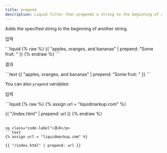 ```yaml
---
title: prepend
description: Liquid filter that prepends a string to the beginning of another string.
---
```


Adds the specified string to the beginning of another string.

<p class="code-label">입력</p>
```liquid
{% raw %}
{{ "apples, oranges, and bananas" | prepend: "Some fruit: " }}
{% endraw %}
```

<p class="code-label">결과</p>
```text
{{ "apples, oranges, and bananas" | prepend: "Some fruit: " }}
```

You can also `prepend` variables:

<p class="code-label">입력</p>
```liquid
{% raw %}
{% assign url = "liquidmarkup.com" %}

{{ "/index.html" | prepend: url }}
{% endraw %}
```

<p class="code-label">결과</p>
```text
{% assign url = "liquidmarkup.com" %}

{{ "/index.html" | prepend: url }}
```

